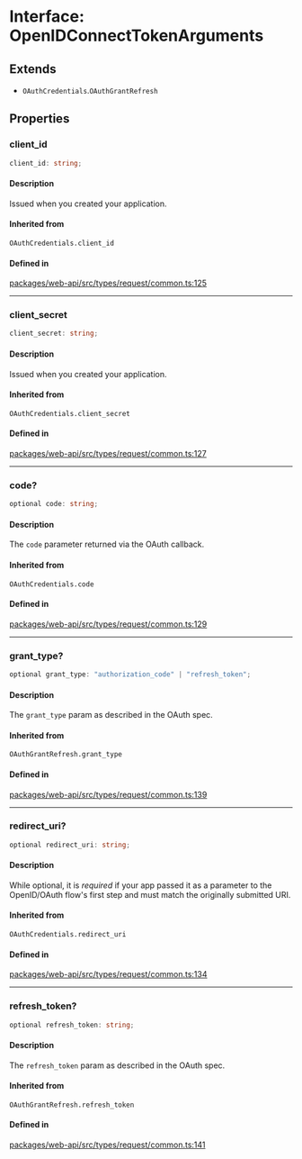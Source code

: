 # Interface: OpenIDConnectTokenArguments

## Extends

- `OAuthCredentials`.`OAuthGrantRefresh`

## Properties

### client\_id

```ts
client_id: string;
```

#### Description

Issued when you created your application.

#### Inherited from

`OAuthCredentials.client_id`

#### Defined in

[packages/web-api/src/types/request/common.ts:125](https://github.com/slackapi/node-slack-sdk/blob/main/packages/web-api/src/types/request/common.ts#L125)

***

### client\_secret

```ts
client_secret: string;
```

#### Description

Issued when you created your application.

#### Inherited from

`OAuthCredentials.client_secret`

#### Defined in

[packages/web-api/src/types/request/common.ts:127](https://github.com/slackapi/node-slack-sdk/blob/main/packages/web-api/src/types/request/common.ts#L127)

***

### code?

```ts
optional code: string;
```

#### Description

The `code` parameter returned via the OAuth callback.

#### Inherited from

`OAuthCredentials.code`

#### Defined in

[packages/web-api/src/types/request/common.ts:129](https://github.com/slackapi/node-slack-sdk/blob/main/packages/web-api/src/types/request/common.ts#L129)

***

### grant\_type?

```ts
optional grant_type: "authorization_code" | "refresh_token";
```

#### Description

The `grant_type` param as described in the OAuth spec.

#### Inherited from

`OAuthGrantRefresh.grant_type`

#### Defined in

[packages/web-api/src/types/request/common.ts:139](https://github.com/slackapi/node-slack-sdk/blob/main/packages/web-api/src/types/request/common.ts#L139)

***

### redirect\_uri?

```ts
optional redirect_uri: string;
```

#### Description

While optional, it is _required_ if your app passed it as a parameter to the OpenID/OAuth flow's
first step and must match the originally submitted URI.

#### Inherited from

`OAuthCredentials.redirect_uri`

#### Defined in

[packages/web-api/src/types/request/common.ts:134](https://github.com/slackapi/node-slack-sdk/blob/main/packages/web-api/src/types/request/common.ts#L134)

***

### refresh\_token?

```ts
optional refresh_token: string;
```

#### Description

The `refresh_token` param as described in the OAuth spec.

#### Inherited from

`OAuthGrantRefresh.refresh_token`

#### Defined in

[packages/web-api/src/types/request/common.ts:141](https://github.com/slackapi/node-slack-sdk/blob/main/packages/web-api/src/types/request/common.ts#L141)
